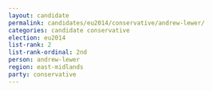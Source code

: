 ```yaml
---
layout: candidate
permalink: candidates/eu2014/conservative/andrew-lewer/
categories: candidate conservative
election: eu2014
list-rank: 2
list-rank-ordinal: 2nd
person: andrew-lewer
region: east-midlands
party: conservative
---
```

